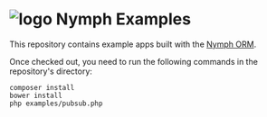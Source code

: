 # <img alt="logo" src="https://raw.githubusercontent.com/sciactive/2be-extras/master/logo/product-icon-40-bw.png" align="top" /> Nymph Examples

This repository contains example apps built with the [Nymph ORM](http://nymph.io).

Once checked out, you need to run the following commands in the repository's directory:

```
composer install
bower install
php examples/pubsub.php
```